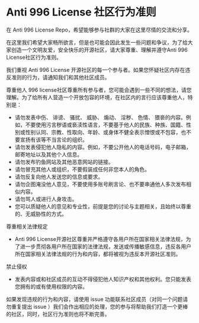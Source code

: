 # Anti 996 License 社区行为准则

在 Anti 996 License Repo，希望能够参与社群的大家在这里尽情的交流和分享。

在这里我们希望大家畅所欲言，但是也可能会因此发生一些问题和争议，为了给大家创造一个文明友爱，安全快乐的开源社区，请大家尊重、理解并遵守Anti 996 License社区行为准则。

我们重视 Anti 996 License 开源社区的每一个参与者。如果您怀疑社区内存在违反准则的行为，请通知我们和其他社区成员。

尊重他人
996 license社区尊重所有参与者，您可能会遇到一些不同的想法，请您理解。为了给所有人营造一个开放包容的环境，在社区内的言行应该尊重他人，特别是：
-	请勿发表中伤、 诽谤、 骚扰、 威胁、 煽动、 淫秽、 色情、 猥亵的内容。例如，不要使用污言秽语或亵渎性语言，不要基于他人的民族、种族、国籍、性别或性别认同、宗教、性取向、年龄、或身体不健全表示憎恨或不包容，也不要宣扬有该等不当言论的组织。
-	请勿发表侵犯他人隐私的内容。例如，不要公开他人的电话号码，电子邮箱，邮寄地址以及其他个人信息。
-	请勿发布钓鱼网站及其他恶意网站的链接。
-	请勿冒充其他人或组织，不要假装成任何非您本人的角色。
-	请勿反复向他人发送您的信息或要求。
-	请勿企图淹没他人意见，不要使用多账号刷言论、也不要串通他人多次发布相似内容。
-	请勿骂人或进行人身攻击。
-	您可以质疑他人的意见和专业性，前提是您的讨论与主题相关，且始终以尊重的、无威胁性的方式。

尊重相关法律规定
- Anti 996 License开源社区尊重并严格遵守各用户所在国家相关法律法规，为了进一步贯彻各用户所在国家的法律法规，发送或传播敏感信息，违反各用户所在国家相关法律法规的行为和内容，都将被视为违反本开源社区准则。


禁止侵权
-	发表内容或和社区成员的互动不得侵犯他人知识产权和其他权利。您只能发表您拥有的或有使用权限的内容。


如果发现违规的行为和内容，请使用 issue 功能联系社区成员（对同一个问题请勿重复提出 issue ）我们会作出相应的处理，您的参与将帮助我们打造一个更棒的社区，同时，社区行为准则也将不断完善。
